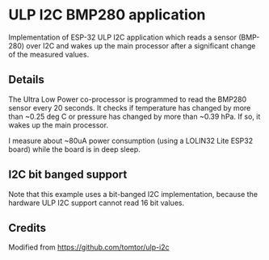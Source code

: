 # ULP I2C BMP280 application

Implementation of ESP-32 ULP I2C application which reads a sensor (BMP-280) over I2C and wakes up the main
processor after a significant change of the measured values.

## Details

The Ultra Low Power co-processor is programmed to read the BMP280 sensor every 20 seconds. It checks if temperature has
changed by more than ~0.25 deg C or pressure has changed by more than ~0.39 hPa. If so, it wakes up the main processor.

I measure about ~80uA power consumption (using a LOLIN32 Lite ESP32 board) while the board is in deep sleep.

## I2C bit banged support

Note that this example uses a bit-banged I2C implementation, because the hardware ULP I2C support cannot read 16 bit values.

## Credits

Modified from https://github.com/tomtor/ulp-i2c
